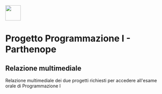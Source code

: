 <img src ="https://yt3.ggpht.com/a-/AAuE7mDDOnzgmdBQJ_cL9WE76wmX_pSJRmJSTdUROQ=s900-mo-c-c0xffffffff-rj-k-no" width="48" height="48">

# Progetto Programmazione I - Parthenope
## Relazione multimediale

Relazione multimediale dei due progetti richiesti per accedere all'esame orale di Programmazione I
